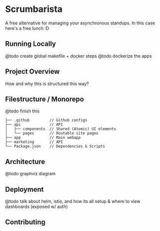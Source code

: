# Scrumbarista

A free alternative for managing your asynchronous standups. In this case here's a free lunch :D

## Running Locally

@todo create global makefile + docker steps
@todo dockerize the apps

## Project Overview

How and why this is structured this way?

## Filestructure / Monorepo

@todo finish this

```
├── .github         // Github configs
├── api             // API
│   ├── components  // Shared (Atomic) UI elements
│   └── pages       // Routable site pages
├── app             // Main webapp
├── marketing       // API
└── Package.json    // Dependencies & Scripts
```

## Architecture

@todo graphviz diagram

## Deployment

@todo talk about helm, istio, and how its all setup & where to view dashboards (exposed w/ auth)

## Contributing
